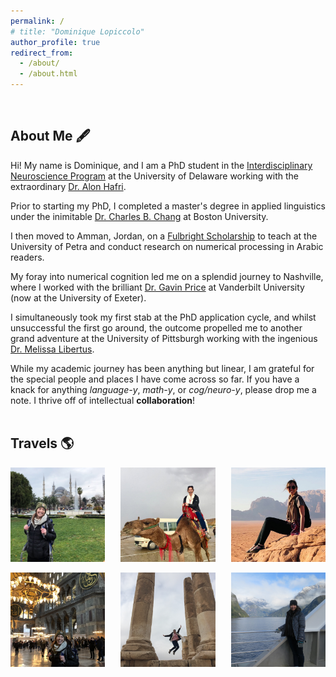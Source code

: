 ```yaml
---
permalink: /
# title: "Dominique Lopiccolo"
author_profile: true
redirect_from: 
  - /about/
  - /about.html
---
```

<br>

## About Me 🖋️
Hi! My name is Dominique, and I am a PhD student in the [Interdisciplinary Neuroscience Program](https://www.udel.edu/academics/colleges/grad/prospective-students/programs/interdisciplinary/interdisciplinary-neuroscience/degree-requirements/) at the University of Delaware working with the extraordinary [Dr. Alon Hafri](https://www.psych.udel.edu/people/alon). 

Prior to starting my PhD, I completed a master's degree in applied linguistics under the inimitable [Dr. Charles B. Chang](https://ling.bu.edu/people/chang/) at Boston University. 

I then moved to Amman, Jordan, on a [Fulbright Scholarship](https://us.fulbrightonline.org/about/fulbright-us-student-program) to teach at the University of Petra and conduct research on numerical processing in Arabic readers. 

My foray into numerical cognition led me on a splendid journey to Nashville, where I worked with the brilliant [Dr. Gavin Price](https://psychology.exeter.ac.uk/people/profile/index.php?web_id=Gavin_Price) at Vanderbilt University (now at the University of Exeter). 

I simultaneously took my first stab at the PhD application cycle, and whilst unsuccessful the first go around, the outcome propelled me to another grand adventure at the University of Pittsburgh working with the ingenious [Dr. Melissa Libertus](https://www.lrdc.pitt.edu/people/researcher-detail.cshtml?id=530).

While my academic journey has been anything but linear, I am grateful for the special people and places I have come across so far. If you have a knack for anything <i>language-y</i>, <i>math-y</i>, or <i>cog/neuro-y</i>, please drop me a note. I thrive off of intellectual <b>collaboration</b>!
<br><br>

## Travels 🌎

<div style="display: flex; justify-content: space-between;">
  <img src="/images/istanbul.jpeg" alt="Istanbul" style="width: 30%;">
  <img src="/images/dead-sea.jpg" alt="Camel Riding" style="width: 30%;">
  <img src="/images/wadi-rum.jpg" alt="Wadi Rum" style="width: 30%;">
</div>

<br>

<div style="display: flex; justify-content: space-between;">
  <img src="/images/hagia-sofia.jpg" alt="Hagia Sofia" style="width: 30%;">
  <img src="/images/amman-citadel.jpg" alt="Amman Citadel" style="width: 30%;">
  <img src="/images/milford-sound.jpg" alt="Milford Sound" style="width: 30%;">
</div>
